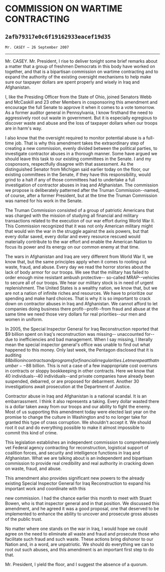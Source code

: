 # COMMISSION ON WARTIME CONTRACTING
## `2afb79317e0c6f19162933eacef19d35`
`Mr. CASEY — 26 September 2007`

---


Mr. CASEY. Mr. President, I rise to deliver tonight some brief 
remarks about a matter that a group of freshmen Democrats in this body 
have worked on together, and that is a bipartisan commission on wartime 
contracting and to expand the authority of the existing oversight 
mechanisms to help make sure our taxpayer dollars are spent properly 
and wisely in Iraq and Afghanistan.

I, like the Presiding Officer from the State of Ohio, joined Senators 
Webb and McCaskill and 23 other Members in cosponsoring this amendment 
and encourage the full Senate to approve it when it comes to a vote 
tomorrow. As a former auditor general in Pennsylvania, I know firsthand 
the need to aggressively root out waste in government. But it is 
especially egregious to discover waste and abuse and the loss of 
taxpayer dollars when our troops are in harm's way.

I also know that the oversight required to monitor potential abuse is 
a full-time job. That is why this amendment takes the extraordinary 
step of creating a new commission, evenly divided between the political 
parties, to investigate contractor abuses in a thorough manner. Some 
have argued we should leave this task to our existing committees in the 
Senate. I and my cosponsors, respectfully disagree with that 
assessment. As the distinguished Senator from Michigan said earlier 
today on the floor, our existing committees in the Senate, if they have 
this responsibility, would grind to a halt if any of those committees 
had to undertake a full investigation of contractor abuses in Iraq and 
Afghanistan. The commission we propose is deliberately patterned after 
the Truman Commission--named, of course, after a former President, but 
at the time the Truman Commission was named for his work in the Senate.

The Truman Commission consisted of a group of patriotic Americans 
that was charged with the mission of studying all financial and 
military transactions related to the execution of our war effort during 
World War II. This Commission recognized that it was not only American 
military might that would win the war in the struggle against the axis 
powers, but that every dollar saved, every dollar and every resource 
rescued would materially contribute to the war effort and enable the 
American Nation to focus its power and its energy on our common enemy 
at that time.

The wars in Afghanistan and Iraq are very different from World War 
II, we know that, but the same principles apply when it comes to 
rooting out waste, fraud, and abuse. Every day we read the horror 
stories about the lack of body armor for our troops. We see that the 
military has failed to order enough mine resistant ambush protective--
so-called MRAP--vehicles to secure all of our troops. We hear our 
military stock is in need of urgent replenishment. The United States is 
a wealthy nation, we know that, but we are not a nation of infinite 
riches and resources. We have to prioritize our spending and make hard 
choices. That is why it is so important to crack down on contractor 
abuses in Iraq and Afghanistan. We cannot afford to let companies doing 
business there profit--profit--from fraud and abuse at the same time we 
need those very dollars for real priorities--our men and women in 
uniform.

In 2005, the Special Inspector General for Iraq Reconstruction 
reported that $9 billion spent on Iraq's reconstruction was missing--
unaccounted for--due to inefficiencies and bad management. When I say 
missing, I literally mean the special inspector general's office was 
unable to find out what happened to this money. Only last week, the 
Pentagon disclosed that it is auditing $88 billion in contracts and 
programs for financial irregularities. Let me repeat that number--$88 
billion. This is not a case of a few inappropriate cost overruns in 
contracts or sloppy bookkeeping in other contracts. Here we know that 
40 individuals--40 individuals--and private companies have already been 
suspended, debarred, or are proposed for debarment. Another 30 
investigations await prosecution at the Department of Justice.

Contractor abuse in Iraq and Afghanistan is a national scandal. It is 
an embarrassment. I think it also represents a taking. Every dollar 
wasted there is a dollar taken away from our troops and our ability to 
fight the enemy. Most of us supporting this amendment today were 
elected last year on the promise to change the culture in Washington 
and to no longer take for granted this type of crass corruption. We 
shouldn't accept it. We should root it out and do everything possible 
to make it almost impossible to commit this kind of crime.

This legislation establishes an independent commission to 
comprehensively vet Federal agency contracting for reconstruction, 
logistical support of coalition forces, and security and intelligence 
functions in Iraq and Afghanistan. What we are talking about is an 
independent and bipartisan commission to provide real credibility and 
real authority in cracking down on waste, fraud, and abuse.

This amendment also provides significant new powers to the already 
existing Special Inspector General for Iraq Reconstruction to expand 
his important work and coordinate with this


new commission. I had the chance earlier this month to meet with Stuart 
Bowen, who is that inspector general and in that position. We discussed 
this amendment, and he agreed it was a good proposal, one that deserved 
to be implemented to enhance the ability to uncover and prosecute gross 
abuses of the public trust.

No matter where one stands on the war in Iraq, I would hope we could 
agree on the need to eliminate all waste and fraud and prosecute those 
who facilitate such fraud and such waste. These actions bring dishonor 
to our Nation and, in a word, are unpatriotic. We should do everything 
we can to root out such abuses, and this amendment is an important 
first step to do that.

Mr. President, I yield the floor, and I suggest the absence of a 
quorum.